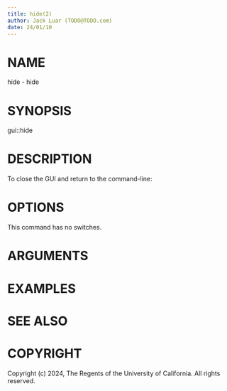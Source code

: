 ```yaml
---
title: hide(2)
author: Jack Luar (TODO@TODO.com)
date: 24/01/10
---
```


# NAME

hide - hide

# SYNOPSIS

gui::hide


# DESCRIPTION

To close the GUI and return to the command-line:

# OPTIONS

This command has no switches.

# ARGUMENTS

# EXAMPLES

# SEE ALSO

# COPYRIGHT

Copyright (c) 2024, The Regents of the University of California. All rights reserved.
